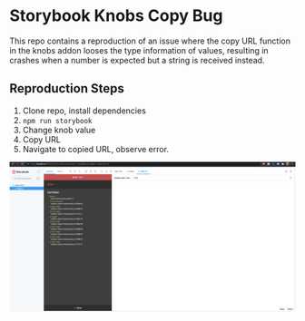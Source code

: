 # Storybook Knobs Copy Bug

This repo contains a reproduction of an issue where the copy URL function in the knobs addon looses the type information of values, resulting in crashes when a number is expected but a string is received instead.

## Reproduction Steps

1. Clone repo, install dependencies
2. `npm run storybook`
3. Change knob value
4. Copy URL
5. Navigate to copied URL, observe error.

[![repro-example](repro-example.png)](repro-example.png)

